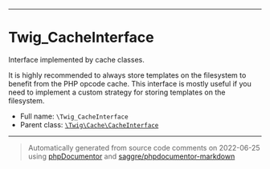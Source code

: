 ***

# Twig_CacheInterface

Interface implemented by cache classes.

It is highly recommended to always store templates on the filesystem to
benefit from the PHP opcode cache. This interface is mostly useful if you
need to implement a custom strategy for storing templates on the filesystem.

* Full name: `\Twig_CacheInterface`
* Parent class: [`\Twig\Cache\CacheInterface`](./Twig/Cache/CacheInterface.md)






***
> Automatically generated from source code comments on 2022-06-25 using [phpDocumentor](http://www.phpdoc.org/) and [saggre/phpdocumentor-markdown](https://github.com/Saggre/phpDocumentor-markdown)
